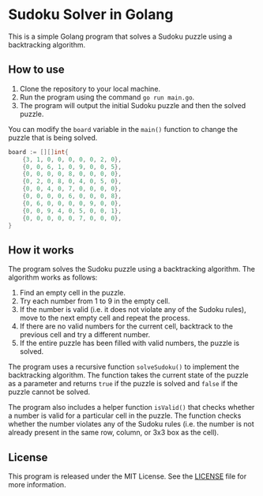 # Sudoku Solver in Golang

This is a simple Golang program that solves a Sudoku puzzle using a backtracking algorithm.

## How to use

1. Clone the repository to your local machine.
2. Run the program using the command `go run main.go`.
3. The program will output the initial Sudoku puzzle and then the solved puzzle.

You can modify the `board` variable in the `main()` function to change the puzzle that is being solved.

```go
board := [][]int{
    {3, 1, 0, 0, 0, 0, 0, 2, 0},
    {0, 0, 6, 1, 0, 9, 0, 0, 5},
    {0, 0, 0, 0, 8, 0, 0, 0, 0},
    {0, 2, 0, 8, 0, 4, 0, 5, 0},
    {0, 0, 4, 0, 7, 0, 0, 0, 0},
    {0, 0, 0, 0, 6, 0, 0, 0, 8},
    {0, 6, 0, 0, 0, 0, 9, 0, 0},
    {0, 0, 9, 4, 0, 5, 0, 0, 1},
    {0, 0, 0, 0, 0, 7, 0, 0, 0},
}
```

## How it works

The program solves the Sudoku puzzle using a backtracking algorithm. The algorithm works as follows:

1. Find an empty cell in the puzzle.
2. Try each number from 1 to 9 in the empty cell.
3. If the number is valid (i.e. it does not violate any of the Sudoku rules), move to the next empty cell and repeat the process.
4. If there are no valid numbers for the current cell, backtrack to the previous cell and try a different number.
5. If the entire puzzle has been filled with valid numbers, the puzzle is solved.

The program uses a recursive function `solveSudoku()` to implement the backtracking algorithm. The function takes the current state of the puzzle as a parameter and returns `true` if the puzzle is solved and `false` if the puzzle cannot be solved.

The program also includes a helper function `isValid()` that checks whether a number is valid for a particular cell in the puzzle. The function checks whether the number violates any of the Sudoku rules (i.e. the number is not already present in the same row, column, or 3x3 box as the cell).

## License

This program is released under the MIT License. See the [LICENSE](LICENSE) file for more information.